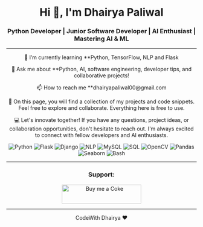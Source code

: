 <h1 align="center">Hi 👋, I'm Dhairya Paliwal</h1>

<h3 align="center">Python Developer | Junior Software Developer | AI Enthusiast | Mastering AI & ML</h3>

---


<p align="center">🌱 I’m currently learning **Python, TensorFlow, NLP and Flask</p>

<p align="center">💬 Ask me about **Python, AI, software engineering, developer tips, and collaborative projects!</p>

<p align="center">📫 How to reach me **dhairyapaliwal00@gmail.com</p>

<p align="center">🚀 On this page, you will find a collection of my projects and code snippets. Feel free to explore and collaborate. Everything here is free to use.</p>

<p align="center">💻 Let's innovate together! If you have any questions, project ideas, or collaboration opportunities, don't hesitate to reach out. I'm always excited to connect with fellow developers and AI enthusiasts.</p>

<p align="center">
  <img src="https://img.shields.io/badge/Python-%E2%9D%A4%EF%B8%8F-blue?logo=python&style=flat-square" alt="Python" />
  <img src="https://img.shields.io/badge/Flask-%F0%9F%8D%BA-green?logo=flask&style=flat-square" alt="Flask" />
  <img src="https://img.shields.io/badge/Django-%F0%9F%8C%B1-green?logo=django&style=flat-square" alt="Django" />
  <img src="https://img.shields.io/badge/NLP-%F0%9F%92%AC-green?style=flat-square" alt="NLP" />
  <img src="https://img.shields.io/badge/MySQL-%F0%9F%92%BF-yellow?logo=mysql&style=flat-square" alt="MySQL" />
  <img src="https://img.shields.io/badge/SQL-%F0%9F%93%8B-yellow?style=flat-square" alt="SQL" />
  <img src="https://img.shields.io/badge/OpenCV-%F0%9F%91%80-yellow?logo=opencv&style=flat-square" alt="OpenCV" />
  <img src="https://img.shields.io/badge/Pandas-%F0%9F%90%BC-yellow?logo=pandas&style=flat-square" alt="Pandas" />
  <img src="https://img.shields.io/badge/Seaborn-%F0%9F%93%88-yellow?logo=seaborn&style=flat-square" alt="Seaborn" />
  <img src="https://img.shields.io/badge/Bash-%F0%9F%90%9A-yellow?logo=gnu-bash&style=flat-square" alt="Bash" />
</p>

---

<h3 align="center">Support:</h3>
<p align="center"><a href="https://www.buymeacoffee.com/Buy me a Coke"> <img src="https://cdn.buymeacoffee.com/buttons/v2/default-yellow.png" height="50" width="210" alt="Buy me a Coke" /></a></p>


---

<p align="center">CodeWith Dhairya ❤️</p>
